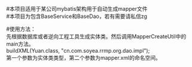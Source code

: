 #本项目适用于某公司mybatis架构用于自动生成mapper文件  
#本项目为包含BaseService和BaseDao，若有需要请私信zg    
  
#使用方法：  
先根据数据库或者逆向工程工具生成实体类。然后调用MapperCreateUtil中的main方法。  
buildXML(Yuan.class, "cn.com.soyea.rrmp.org.dao.impl");  
第一个参数为实体类类型，第二个参数为mapper.xml的命名空间。     